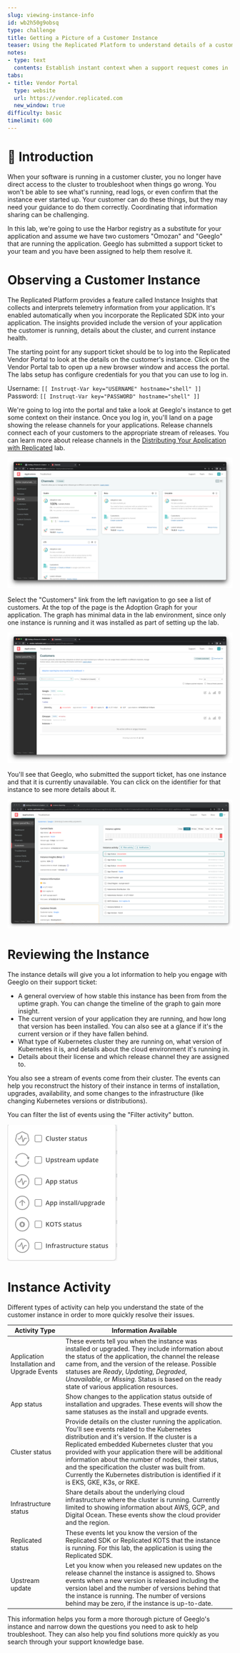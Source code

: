 ```yaml
---
slug: viewing-instance-info
id: wb2h50g9obsq
type: challenge
title: Getting a Picture of a Customer Instance
teaser: Using the Replicated Platform to understand details of a customer instance
notes:
- type: text
  contents: Establish instant context when a support request comes in
tabs:
- title: Vendor Portal
  type: website
  url: https://vendor.replicated.com
  new_window: true
difficulty: basic
timelimit: 600
---
```



👋 Introduction
===============

When your software is running in a customer cluster, you no longer have direct
access to the cluster to troubleshoot when things go wrong. You won't be able
to see what's running, read logs, or even confirm that the instance ever
started up. Your customer can do these things, but they may need your guidance
to do them correctly. Coordinating that information sharing can be
challenging.

In this lab, we're going to use the Harbor registry as a substitute for your
application and assume we have two customers "Omozan" and "Geeglo" that are
running the application. Geeglo has submitted a support ticket to your team and
you have been assigned to help them resolve it.


Observing a Customer Instance
===============================

The Replicated Platform provides a feature called Instance Insights that
collects and interprets telemetry information from your application. It's
enabled automatically when you incorporate the Replicated SDK into your
application. The insights provided include the version of your application the
customer is running, details about the cluster, and current instance health.

The starting point for any support ticket should be to log into the
Replicated Vendor Portal to look at the details on the customer's instance.
Click on the Vendor Portal tab to open up a new browser window and access the
portal. The labs setup has configure credentials for you that you can use to
log in.

Username: `[[ Instruqt-Var key="USERNAME" hostname="shell" ]]`<br/>
Password: `[[ Instruqt-Var key="PASSWORD" hostname="shell" ]]`

We're going to log into the portal and take a look at Geeglo's instance to get
some context on their instance. Once you log in, you'll land on a page showing
the release channels for your applications. Release channels connect each of
your customers to the appropriate stream of releases. You can learn more about
release channels in the [Distributing Your Application with
Replicated](https://play.instruqt.com/replicated/tracks/distributing-with-replicated)
lab.

![Vendor Portal Landing Page with Release Channels](../assets/vendor-portal-landing.png)

Select the "Customers" link from the left navigation to go see a list of
customers. At the top of the page is the Adoption Graph for your application.
The graph has minimal data in the lab environment, since only one instance is
running and it was installed as part of setting up the lab.

![Customers Landing Page with Geeglo Showing an Unavailable Instance](../assets/customers-page.png)

You'll see that Geeglo, who submitted the support ticket, has one instance and
that it is currently unavailable. You can click on the identifier for that
instance to see more details about it.

![Geeglo Instance Details with Uptime Graph and Events](../assets/geeglo-outage.png)

Reviewing the Instance
======================

The instance details will give you a lot information to help you engage with
Geeglo on their support ticket:

* A general overview of how stable this instance has been from from the uptime
  graph. You can change the timeline of the graph to gain more insight.
* The current version of your application they are running, and how long that
  version has been installed. You can also see at a glance if it's the current
  version or if they have fallen behind.
* What type of Kubernetes cluster they are running on, what version of
  Kubernetes it is, and details about the cloud environment it's running in.
* Details about their license and which release channel they are assigned to.

You also see a stream of events come from their cluster. The events can help
you reconstruct the history of their instance in terms of installation,
upgrades, availability, and some changes to the infrastructure (like changing
Kubernetes versions or distributions).

You can filter the list of events using the "Filter activity" button.

![Filter Options for Instance Activity](../assets/event-filters.png)

Instance Activity
=================

Different types of activity can help you understand the state of the customer
instance in order to more quickly resolve their issues.

<table>
<thead>
<tr>
<th>Activity Type</th>
<th>Information Available<th>
</tr>
</thead>
<tbody>
<tr>
<td>Application Installation and Upgrade Events</td><td>These events tell you when the instance was installed or upgraded. They include information about the status of the application, the channel the release came from, and the version of the release. Possible statuses are <em>Ready</em>, <em>Updating</em>, <em>Degraded</em>, <em>Unavailable</em>, or <em>Missing</em>. Status is based on the ready state of various application resources.</td>
</tr>
<tr>
<td>App status</td><td>Show changes to the application status outside of installation and upgrades. These events will show the same statuses as the install and upgrade events.</td>
</tr>
<tr>
<td>Cluster status</td><td>Provide details on the cluster running the application. You'll see events related to the Kubernetes distribution and it's version. If the cluster is a Replicated embedded Kubernetes cluster that you provided with your application there will be additional information about the number of nodes, their status, and the specification the cluster was built from. Currently the Kubernetes distribution is identified if it is EKS, GKE, K3s, or RKE.</td>
</tr>
<tr>
<td>Infrastructure status</td><td>Share details about the underlying cloud infrastructure where the cluster is running. Currently limited to showing information about AWS, GCP, and Digital Ocean. These events show the cloud provider and the region.</td>
</tr>
<tr>
<td>Replicated status</td><td>These events let you know the version of the Replicated SDK or Replicated KOTS that the instance is running. For this lab, the application is using the Replicated SDK.</td>
</tr>
<tr>
<td>Upstream update</td><td>Let you know when you released new updates on the release channel the instance is assigned to. Shows events when a new version is released including the version label and the number of versions behind that the instance is running. The number of versions behind may be zero, if the instance is up-to-date.</td>
</tr>
<tr>
</tbody>
</table>

This information helps you form a more thorough picture of Geeglo's instance and
narrow down the questions you need to ask to help troubleshoot. They can also
help you find solutions more quickly as you search through your support knowledge
base.
